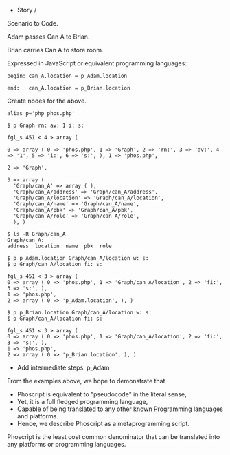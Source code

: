 - Story / 

Scenario to Code.

Adam passes Can A to Brian.

Brian carries Can A to store room.

Expressed in JavaScript or equivalent programming languages:

```
begin: can_A.location = p_Adam.location

end:   can_A.location = p_Brian.location
```



Create nodes for the above.


```
alias p='php phos.php'
```

```
$ p Graph rn: av: 1 i: s:

fgl_s 451 < 4 > array ( 

0 => array ( 0 => 'phos.php', 1 => 'Graph', 2 => 'rn:', 3 => 'av:', 4 => '1', 5 => 'i:', 6 => 's:', ), 1 => 'phos.php', 

2 => 'Graph', 

3 => array ( 
  'Graph/can_A' => array ( ), 
  'Graph/can_A/address' => 'Graph/can_A/address', 
  'Graph/can_A/location' => 'Graph/can_A/location', 
  'Graph/can_A/name' => 'Graph/can_A/name', 
  'Graph/can_A/pbk' => 'Graph/can_A/pbk', 
  'Graph/can_A/role' => 'Graph/can_A/role', 
  ), )

```

```
$ ls -R Graph/can_A
Graph/can_A:
address  location  name  pbk  role
```

```
$ p p_Adam.location Graph/can_A/location w: s:
$ p Graph/can_A/location fi: s:

fgl_s 451 < 3 > array ( 
0 => array ( 0 => 'phos.php', 1 => 'Graph/can_A/location', 2 => 'fi:', 3 => 's:', ), 
1 => 'phos.php', 
2 => array ( 0 => 'p_Adam.location', ), )

$ p p_Brian.location Graph/can_A/location w: s:
$ p Graph/can_A/location fi: s:

fgl_s 451 < 3 > array ( 
0 => array ( 0 => 'phos.php', 1 => 'Graph/can_A/location', 2 => 'fi:', 3 => 's:', ), 
1 => 'phos.php', 
2 => array ( 0 => 'p_Brian.location', ), )
```

- Add intermediate steps: p_Adam 

From the examples above, we hope to demonstrate that
- Phoscript is equivalent to "pseudocode" in the literal sense,
- Yet, it is a full fledged programming language, 
- Capable of being translated to any other known
Programming languages and platforms.
- Hence, we describe Phoscript as a metaprogramming script.


Phoscript is the least cost common denominator that can be translated into any platforms or programming languages.
